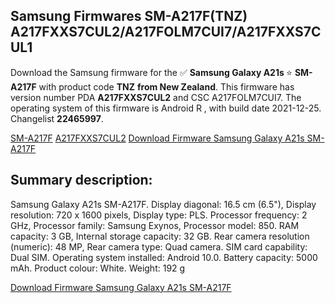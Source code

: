 <h2>Samsung Firmwares SM-A217F(TNZ) A217FXXS7CUL2/A217FOLM7CUI7/A217FXXS7CUL1</h2>
Download the Samsung firmware for the ✅ <strong>Samsung Galaxy A21s </strong> ⭐ <strong>SM-A217F</strong> with product code <strong>TNZ</strong> <strong> from New Zealand</strong>. This firmware has version number PDA <strong>A217FXXS7CUL2</strong> and CSC A217FOLM7CUI7. The operating system of this firmware is Android R , with build date 2021-12-25. Changelist <strong>22465997</strong>.

[SM-A217F](https://samfirm.shop/samsung/model/SM-A217F)
[A217FXXS7CUL2](https://samfirm.shop/samsung/pda/A217FXXS7CUL2)
[Download Firmware Samsung Galaxy A21s SM-A217F](https://samfirm.shop/samsung/firmware/485229)
<h2>Summary description:</h2>
<p>Samsung Galaxy A21s SM-A217F. Display diagonal: 16.5 cm (6.5"), Display resolution: 720 x 1600 pixels, Display type: PLS. Processor frequency: 2 GHz, Processor family: Samsung Exynos, Processor model: 850. RAM capacity: 3 GB, Internal storage capacity: 32 GB. Rear camera resolution (numeric): 48 MP, Rear camera type: Quad camera. SIM card capability: Dual SIM. Operating system installed: Android 10.0. Battery capacity: 5000 mAh. Product colour: White. Weight: 192 g</p>


[Download Firmware Samsung Galaxy A21s SM-A217F](https://samfirm.shop/samsung/firmware/485229)
